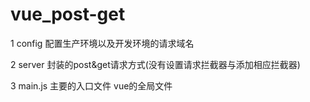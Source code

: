# vue_post-get
   1 config 配置生产环境以及开发环境的请求域名  
   
   2 server 封装的post&get请求方式(没有设置请求拦截器与添加相应拦截器)
   
   3 main.js 主要的入口文件 vue的全局文件 
